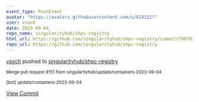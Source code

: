 ```yaml
---
event_type: PushEvent
avatar: "https://avatars.githubusercontent.com/u/814322?"
user: vsoch
date: 2023-09-04
repo_name: singularityhub/shpc-registry
html_url: https://github.com/singularityhub/shpc-registry/commit/f90f8329fa9ebed321b497de9bda9796730b209a
repo_url: https://github.com/singularityhub/shpc-registry
---
```


<a href='https://github.com/vsoch' target='_blank'>vsoch</a> pushed to <a href='https://github.com/singularityhub/shpc-registry' target='_blank'>singularityhub/shpc-registry</a>

<small>Merge pull request #151 from singularityhub/update/containers-2023-09-04

[bot] update/containers-2023-09-04</small>

<a href='https://github.com/singularityhub/shpc-registry/commit/f90f8329fa9ebed321b497de9bda9796730b209a' target='_blank'>View Commit</a>